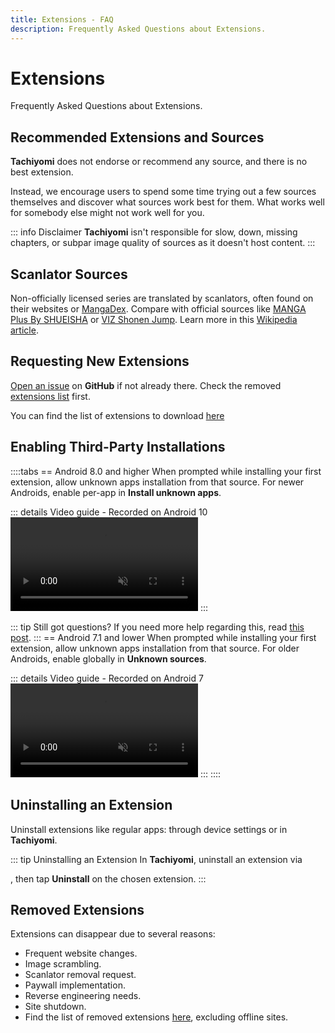 ```yaml
---
title: Extensions - FAQ
description: Frequently Asked Questions about Extensions.
---
```


# Extensions
Frequently Asked Questions about Extensions.

## Recommended Extensions and Sources

**Tachiyomi** does not endorse or recommend any source, and there is no best extension.

Instead, we encourage users to spend some time trying out a few sources themselves and discover what sources work best for them.
What works well for somebody else might not work well for you.

::: info Disclaimer
**Tachiyomi** isn't responsible for slow, down, missing chapters, or subpar image quality of sources as it doesn't host content.
:::

## Scanlator Sources
Non-officially licensed series are translated by scanlators, often found on their websites or [MangaDex](https://mangadex.org/).
Compare with official sources like [MANGA Plus By SHUEISHA](https://mangaplus.shueisha.co.jp) or [VIZ Shonen Jump](https://www.viz.com/shonenjump).
Learn more in this [Wikipedia article](https://en.wikipedia.org/wiki/Scanlation).

## Requesting New Extensions
[Open an issue](https://github.com/tachiyomiorg/tachiyomi-extensions/issues) on **GitHub** if not already there.
Check the removed [extensions list](https://github.com/tachiyomiorg/tachiyomi-extensions/issues/3475) first.

You can find the list of extensions to download [here](/extensions/)

## Enabling Third-Party Installations
::::tabs
== Android 8.0 and higher
When prompted while installing your first extension, allow unknown apps installation from that source. For newer Androids, enable per-app in **Install unknown apps**.

::: details Video guide - Recorded on Android 10
<video controls muted preload="metadata">
	<source src="/docs/faq/extensions/unknown-sources-A10.light.webm" type="video/webm">
</video>
:::

::: tip Still got questions?
If you need more help regarding this, read [this post](https://nerdschalk.com/how-to-allow-apps-installation-from-unknown-sources-on-android-9-pie/ "nerdschalk.com | How to allow apps installation from unknown sources on Android 9 Pie").
:::
== Android 7.1 and lower
When prompted while installing your first extension, allow unknown apps installation from that source. For older Androids, enable globally in **Unknown sources**.

::: details Video guide - Recorded on Android 7
<video controls muted preload="metadata">
	<source src="/docs/faq/extensions/unknown-sources-A7.light.webm">
</video>
:::
::::

## Uninstalling an Extension
Uninstall extensions like regular apps: through device settings or in **Tachiyomi**.

::: tip Uninstalling an Extension
In **Tachiyomi**, uninstall an extension via <nav to="extensions">, then tap **Uninstall** on the chosen extension.
:::

## Removed Extensions
Extensions can disappear due to several reasons:

* Frequent website changes.
* Image scrambling.
* Scanlator removal request.
* Paywall implementation.
* Reverse engineering needs.
* Site shutdown.
* Find the list of removed extensions [here](https://github.com/tachiyomiorg/tachiyomi-extensions/issues/3475), excluding offline sites.
